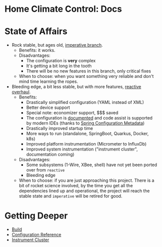 Home Climate Control: Docs
==

# State of Affairs
* Rock stable, but ages old, [imperative branch](https://github.com/home-climate-control/dz/tree/last-imperative-maintenance).
  * Benefits: it works.
  * Disadvantages:
    * The configuration is **very** complex
    * It's getting a bit long in the tooth
    * There will be no new features in this branch, only critical fixes
  * When to choose: when you want something very reliable and don't mind time learning the ropes.
* Bleeding edge, a bit less stable, but with more features, [reactive overhaul](https://github.com/home-climate-control/dz/tree/reactive).
  * Benefits:
    * Drastically simplified configuration (YAML instead of XML)
    * Better device support
    * Special note: economizer support, $$$ saved
    * The configuration is [documented](./configuration/index.md) and code assist is supported by modern IDEs (thanks to [Spring Configuration Metadata](https://docs.spring.io/spring-boot/docs/current/reference/html/configuration-metadata.html))
    * Drastically improved startup time
    * More ways to run (standalone, SpringBoot, Quarkus, Docker, k8s)
    * Improved platform instrumentation (Micrometer to InfluxDb)
    * Improved system instrumentation ("instrument cluster", documentation coming)
  * Disadvantages:
      * Some subsystems (1-Wire, XBee, shell) have not yet been ported over from `reactive`
      * Bleeding edge
  * When to choose: if you are just approaching this project. There is a bit of rocket science involved, by the time you get all the dependencies lined up and operational, the project will reach the stable state and `imperative` will be retired for good.

# Getting Deeper
* [Build](./build/index.md)
* [Configuration Reference](./configuration/index.md)
* [Instrument Cluster](./instrument-cluster/index.md)
